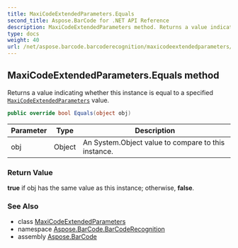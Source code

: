 ```yaml
---
title: MaxiCodeExtendedParameters.Equals
second_title: Aspose.BarCode for .NET API Reference
description: MaxiCodeExtendedParameters method. Returns a value indicating whether this instance is equal to a specified MaxiCodeExtendedParameters value
type: docs
weight: 40
url: /net/aspose.barcode.barcoderecognition/maxicodeextendedparameters/equals/
---
```

## MaxiCodeExtendedParameters.Equals method

Returns a value indicating whether this instance is equal to a specified [`MaxiCodeExtendedParameters`](../) value.

```csharp
public override bool Equals(object obj)
```

| Parameter | Type | Description |
| --- | --- | --- |
| obj | Object | An System.Object value to compare to this instance. |

### Return Value

**true** if obj has the same value as this instance; otherwise, **false**.

### See Also

* class [MaxiCodeExtendedParameters](../)
* namespace [Aspose.BarCode.BarCodeRecognition](../../../aspose.barcode.barcoderecognition/)
* assembly [Aspose.BarCode](../../../)


